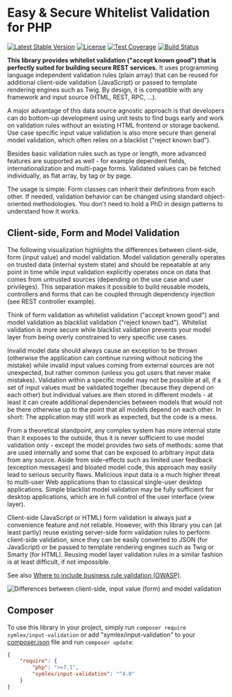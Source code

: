 # Easy & Secure Whitelist Validation for PHP

[![Latest Stable Version](https://poser.pugx.org/symlex/input-validation/v/stable.svg)](https://packagist.org/packages/symlex/input-validation)
[![License](https://poser.pugx.org/symlex/input-validation/license.svg)](https://packagist.org/packages/symlex/input-validation)
[![Test Coverage](https://codecov.io/gh/symlex/input-validation/branch/master/graph/badge.svg)](https://codecov.io/gh/symlex/input-validation)
[![Build Status](https://travis-ci.org/symlex/input-validation.png?branch=master)](https://travis-ci.org/symlex/input-validation)

**This library provides whitelist validation ("accept known good") that is perfectly suited for building secure REST services.** It uses programming language independent validation rules (plain array) that can be reused for additional client-side validation (JavaScript) or passed to template rendering engines such as Twig. By design, it is compatible with any framework and input source (HTML, REST, RPC, ...).

A major advantage of this data source agnostic approach is that developers can do bottom-up development using unit tests to find bugs early and work on validation rules without an existing HTML frontend or storage backend. Use case specific input value validation is also more secure than general model validation, which often relies on a blacklist ("reject known bad").

Besides basic validation rules such as type or length, more advanced features are supported as well - for example dependent fields, internationalization and multi-page forms. Validated values can be fetched individually, as flat array, by tag or by page.

The usage is simple: Form classes can inherit their definitions from each other. If needed, validation behavior can be changed using standard object-oriented methodologies. You don't need to hold a PhD in design patterns to understand how it works.

## Client-side, Form and Model Validation ##

The following visualization highlights the differences between client-side, form (input value) and model validation. Model validation generally operates on trusted data (internal system state) and should be repeatable at any point in time while input validation explicitly operates once on data that comes from untrusted sources (depending on the use case and user privileges). This separation makes it possible to build reusable models, controllers and forms that can be coupled through dependency injection (see REST controller example).

Think of form validation as whitelist validation ("accept known good") and model validation as blacklist validation ("reject known bad"). Whitelist validation is more secure while blacklist validation prevents your model layer from being overly constrained to very specific use cases.

Invalid model data should always cause an exception to be thrown (otherwise the application can continue running without noticing the mistake) while invalid input values coming from external sources are not unexpected, but rather common (unless you got users that never make mistakes). Validation within a specific model may not be possible at all, if a set of input values must be validated together (because they depend on each other) but individual values are then stored in different models - at least it can create additional dependencies between models that would not be there otherwise up to the point that all models depend on each other. In short: The application may still work as expected, but the code is a mess.

From a theoretical standpoint, any complex system has more internal state than it exposes to the outside, thus it is never sufficient to use model validation only - except the model provides two sets of methods: some that are used internally and some that can be exposed to arbitrary input data from any source. Aside from side-effects such as limited user feedback (exception messages) and bloated model code, this approach may easily lead to serious security flaws. Malicious input data is a much higher threat to multi-user Web applications than to classical single-user desktop applications. Simple blacklist model validation may be fully sufficient for desktop applications, which are in full control of the user interface (view layer).

Client-side (JavaScript or HTML) form validation is always just a convenience feature and not reliable. However, with this library you can (at least partly) reuse existing server-side form validation rules to perform client-side validation, since they can be easily converted to JSON (for JavaScript) or be passed to template rendering engines such as Twig or Smarty (for HTML). Reusing model layer validation rules in a similar fashion is at least difficult, if not impossible.

See also [Where to include business rule validation (OWASP)](https://www.owasp.org/index.php/Data_Validation#Where_to_include_business_rule_validation).

![Differences between client-side, input value (form) and model validation](https://www.lucidchart.com/publicSegments/view/5461f867-ae1c-44a4-b565-6f780a00cf27/image.png)

## Composer ##

To use this library in your project, simply run `composer require symlex/input-validation` or
add "symlex/input-validation" to your [composer.json](https://getcomposer.org/doc/04-schema.md) file and run `composer update`:

```json
{
    "require": {
        "php": ">=7.1",
        "symlex/input-validation": "^4.0"
    }
}
```
